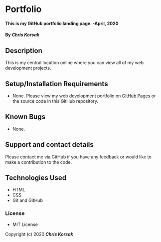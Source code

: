 # Portfolio

#### This is my GitHub portfolio landing page. -April, 2020

#### By _**Chris Korsak**_

## Description

This is my central location online where you can view all of my web development projects.

## Setup/Installation Requirements

* None. Please view my web development portfolio on [GitHub Pages](https://chriskorsak.github.io/portfolio) or the source code in this GitHub repository.

## Known Bugs

* None.

## Support and contact details

Please contact me via GitHub if you have any feedback or would like to make a contribution to the code.

## Technologies Used

* HTML
* CSS
* Git and GitHub

### License

* MIT License

Copyright (c) 2020 **_Chris Korsak_**


